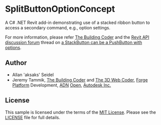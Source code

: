 # SplitButtonOptionConcept

A C# .NET Revit add-in demonstrating use of a stacked ribbon button to access a secondary command, e.g., option settings.

For more information, please refer [The Building Coder](http://thebuildingcoder.typepad.com) and
the [Revit API discussion forum](http://forums.autodesk.com/t5/revit-api/bd-p/160) thread
on [a StackButton can be a PushButton with options](http://forums.autodesk.com/t5/revit-api/a-stackbutton-can-be-a-pushbutton-with-options/td-p/6530274).


## Author

- Allan 'aksaks' Seidel
- Jeremy Tammik,
[The Building Coder](http://thebuildingcoder.typepad.com) and
[The 3D Web Coder](http://the3dwebcoder.typepad.com),
[Forge](http://forge.autodesk.com) [Platform](https://developer.autodesk.com) Development,
[ADN](http://www.autodesk.com/adn)
[Open](http://www.autodesk.com/adnopen),
[Autodesk Inc.](http://www.autodesk.com)


## License

This sample is licensed under the terms of the [MIT License](http://opensource.org/licenses/MIT).
Please see the [LICENSE](LICENSE) file for full details.
